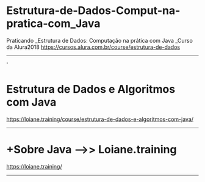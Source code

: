 #  Estrutura-de-Dados-Comput-na-pratica-com_Java
Praticando _Estrutura de Dados: Computação na prática com Java _Curso da Alura2018
https://cursos.alura.com.br/course/estrutura-de-dados
_____________________________________________________________________________________________



'
# Estrutura de Dados e Algoritmos com Java
https://loiane.training/course/estrutura-de-dados-e-algoritmos-com-java/
_________________________________________________________________________________
# +Sobre Java -->> Loiane.training
https://loiane.training/
__________________________________________
